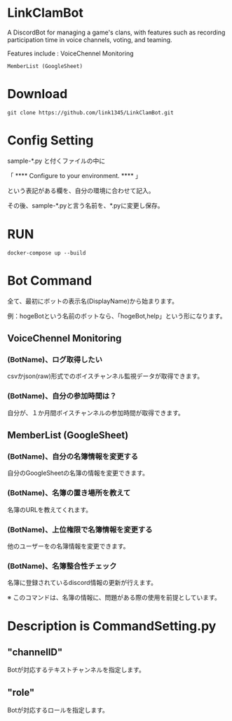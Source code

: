 # LinkClamBot
A DiscordBot for managing a game's clans, with features such as recording participation time in voice channels, voting, and teaming.

Features include :
	VoiceChennel Monitoring

	MemberList (GoogleSheet)


# Download 

```
git clone https://github.com/link1345/LinkClamBot.git
```

# Config Setting

sample-\*.py と付くファイルの中に

「 **** Configure to your environment. **** 」

という表記がある欄を、自分の環境に合わせて記入。

その後、sample-\*.pyと言う名前を、\*.pyに変更し保存。

# RUN 

```
docker-compose up --build
```

# Bot Command

全て、最初にボットの表示名(DisplayName)から始まります。

例：hogeBotという名前のボットなら、「hogeBot,help」という形になります。

## VoiceChennel Monitoring

### (BotName)、ログ取得したい

csvかjson(raw)形式でのボイスチャンネル監視データが取得できます。

### (BotName)、自分の参加時間は？
自分が、１か月間ボイスチャンネルの参加時間が取得できます。

## MemberList (GoogleSheet)

### (BotName)、自分の名簿情報を変更する

自分のGoogleSheetの名簿の情報を変更できます。

### (BotName)、名簿の置き場所を教えて

名簿のURLを教えてくれます。

### (BotName)、上位権限で名簿情報を変更する

他のユーザーをの名簿情報を変更できます。

### (BotName)、名簿整合性チェック

名簿に登録されているdiscord情報の更新が行えます。

※ このコマンドは、名簿の情報に、問題がある際の使用を前提としています。


# Description is CommandSetting.py 

## "channelID"

Botが対応するテキストチャンネルを指定します。

## "role"
Botが対応するロールを指定します。

